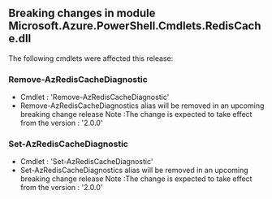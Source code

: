 ## Breaking changes in module Microsoft.Azure.PowerShell.Cmdlets.RedisCache.dll

 The following cmdlets were affected this release:




### **Remove-AzRedisCacheDiagnostic**
 - Cmdlet : 'Remove-AzRedisCacheDiagnostic'
 - Remove-AzRedisCacheDiagnostics alias will be removed in an upcoming breaking change release
Note :The change is expected to take effect from the version :  '2.0.0'






### **Set-AzRedisCacheDiagnostic**
 - Cmdlet : 'Set-AzRedisCacheDiagnostic'
 - Set-AzRedisCacheDiagnostics alias will be removed in an upcoming breaking change release
Note :The change is expected to take effect from the version :  '2.0.0'





